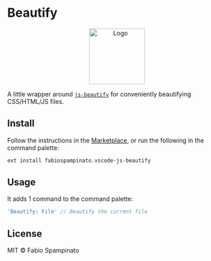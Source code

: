 # Beautify

<p align="center">
  <img src="https://raw.githubusercontent.com/fabiospampinato/vscode-js-beautify/master/resources/logo.png" width="128" alt="Logo">
</p>

A little wrapper around [`js-beautify`](https://github.com/beautifier/js-beautify) for conveniently beautifying CSS/HTML/JS files.

## Install

Follow the instructions in the [Marketplace](https://marketplace.visualstudio.com/items?itemName=fabiospampinato.vscode-js-beautify), or run the following in the command palette:

```sh
ext install fabiospampinato.vscode-js-beautify
```

## Usage

It adds 1 command to the command palette:

```js
'Beautify: File' // Beautify the current file
```

## License

MIT © Fabio Spampinato
